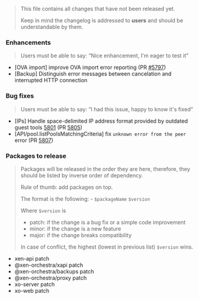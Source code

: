 > This file contains all changes that have not been released yet.
>
> Keep in mind the changelog is addressed to **users** and should be
> understandable by them.

### Enhancements

> Users must be able to say: “Nice enhancement, I'm eager to test it”

- [OVA import] improve OVA import error reporting (PR [#5797](https://github.com/vatesfr/xen-orchestra/pull/5797))
- [Backup] Distinguish error messages between cancelation and interrupted HTTP connection

### Bug fixes

> Users must be able to say: “I had this issue, happy to know it's fixed”

- [IPs] Handle space-delimited IP address format provided by outdated guest tools [5801](https://github.com/vatesfr/xen-orchestra/issues/5801) (PR [5805](https://github.com/vatesfr/xen-orchestra/pull/5805))
- [API/pool.listPoolsMatchingCriteria] fix `unknown error from the peer` error (PR [5807](https://github.com/vatesfr/xen-orchestra/pull/5807))

### Packages to release

> Packages will be released in the order they are here, therefore, they should
> be listed by inverse order of dependency.
>
> Rule of thumb: add packages on top.
>
> The format is the following: - `$packageName` `$version`
>
> Where `$version` is
>
> - patch: if the change is a bug fix or a simple code improvement
> - minor: if the change is a new feature
> - major: if the change breaks compatibility
>
> In case of conflict, the highest (lowest in previous list) `$version` wins.

- xen-api patch
- @xen-orchestra/xapi patch
- @xen-orchestra/backups patch
- @xen-orchestra/proxy patch
- xo-server patch
- xo-web patch

